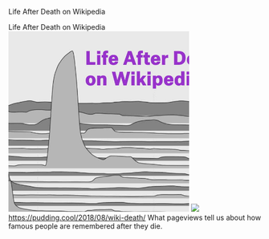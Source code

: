 Life After Death on Wikipedia

Life After Death on Wikipedia
![](../_resources/dda589a7c2d78e1a08cbbc3a454e72d4.png)
![](../_resources/9939a7f0ead954e3fa52ce66a3a4e51f.png)https://pudding.cool/2018/08/wiki-death/
What pageviews tell us about how famous people are remembered after they die.